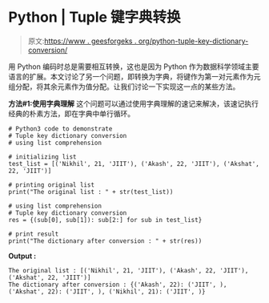 # Python | Tuple 键字典转换

> 原文:[https://www . geesforgeks . org/python-tuple-key-dictionary-conversion/](https://www.geeksforgeeks.org/python-tuple-key-dictionary-conversion/)

用 Python 编码时总是需要相互转换，这也是因为 Python 作为数据科学领域主要语言的扩展。本文讨论了另一个问题，即转换为字典，将键作为第一对元素作为元组分配，将其余元素作为值分配。让我们讨论一下实现这一点的某些方法。

**方法#1:使用字典理解**
这个问题可以通过使用字典理解的速记来解决，该速记执行经典的朴素方法，即在字典中单行循环。

```
# Python3 code to demonstrate
# Tuple key dictionary conversion
# using list comprehension

# initializing list
test_list = [('Nikhil', 21, 'JIIT'), ('Akash', 22, 'JIIT'), ('Akshat', 22, 'JIIT')]

# printing original list
print("The original list : " + str(test_list))

# using list comprehension
# Tuple key dictionary conversion
res = {(sub[0], sub[1]): sub[2:] for sub in test_list}

# print result
print("The dictionary after conversion : " + str(res))
```

**Output :**

```
The original list : [('Nikhil', 21, 'JIIT'), ('Akash', 22, 'JIIT'), ('Akshat', 22, 'JIIT')]
The dictionary after conversion : {('Akash', 22): ('JIIT', ), ('Akshat', 22): ('JIIT', ), ('Nikhil', 21): ('JIIT', )}

```